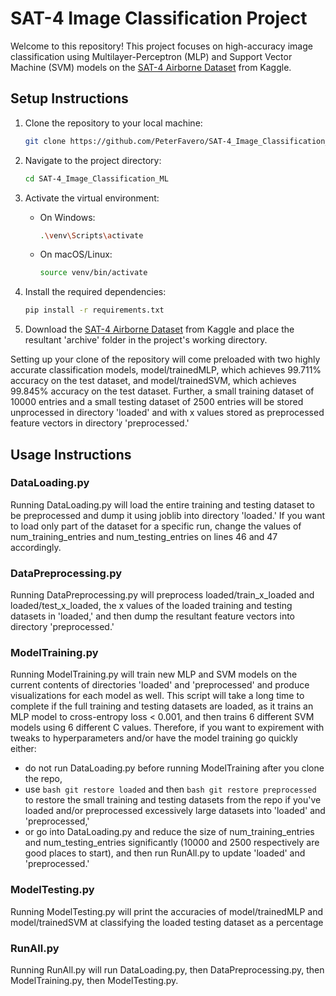 # SAT-4 Image Classification Project

Welcome to this repository! This project focuses on high-accuracy image classification using Multilayer-Perceptron (MLP) and Support Vector Machine (SVM) models on the [SAT-4 Airborne Dataset](https://www.kaggle.com/crawford/deepsat-sat4) from Kaggle.

## Setup Instructions

1. Clone the repository to your local machine:

   ```bash
   git clone https://github.com/PeterFavero/SAT-4_Image_Classification_ML.git
   ```
   
2. Navigate to the project directory:

   ```bash
   cd SAT-4_Image_Classification_ML
   ```

3. Activate the virtual environment:

   - On Windows:

     ```bash
     .\venv\Scripts\activate
     ```

   - On macOS/Linux:

     ```bash
     source venv/bin/activate
     ```

4. Install the required dependencies:

   ```bash
   pip install -r requirements.txt
   ```
   
5. Download the [SAT-4 Airborne Dataset](https://www.kaggle.com/crawford/deepsat-sat4) from Kaggle and place the resultant 'archive' folder in the project's working directory.
   
Setting up your clone of the repository will come preloaded with two highly accurate classification models, model/trainedMLP, which achieves 99.711% accuracy on the test dataset, and model/trainedSVM, which achieves 99.845% accuracy on the test dataset. Further, a small training dataset of 10000 entries and a small testing dataset of 2500 entries will be stored unprocessed in directory 'loaded' and with x values stored as preprocessed feature vectors in directory 'preprocessed.' 

## Usage Instructions

### DataLoading.py 
Running DataLoading.py will load the entire training and testing dataset to be preprocessed and dump it using joblib into directory 'loaded.' If you want to load only part of the dataset for a specific run, change the values of num_training_entries and num_testing_entries on lines 46 and 47 accordingly. 

### DataPreprocessing.py
Running DataPreprocessing.py will preprocess loaded/train_x_loaded and loaded/test_x_loaded, the x values of the loaded training and testing datasets in 'loaded,' and then dump the resultant feature vectors into directory 'preprocessed.'

### ModelTraining.py
Running ModelTraining.py will train new MLP and SVM models on the current contents of directories 'loaded' and 'preprocessed' and produce visualizations for each model as well. This script will take a long time to complete if the full training and testing datasets are loaded, as it trains an MLP model to cross-entropy loss < 0.001, and then trains 6 different SVM models using 6 different C values. Therefore, if you want to expirement with tweaks to hyperparameters and/or have the model training go quickly either: 
   - do not run DataLoading.py before running ModelTraining after you clone the repo,
   - use ```bash git restore loaded``` and then ```bash git restore preprocessed``` to restore the small training and testing datasets from the repo if you've loaded and/or preprocessed excessively large datasets into 'loaded' and 'preprocessed,'
   - or go into DataLoading.py and reduce the size of num_training_entries and num_testing_entries significantly (10000 and 2500 respectively are good places to start), and then run RunAll.py to update 'loaded' and 'preprocessed.'

### ModelTesting.py
Running ModelTesting.py will print the accuracies of model/trainedMLP and model/trainedSVM at classifying the loaded testing dataset as a percentage

### RunAll.py
Running RunAll.py will run DataLoading.py, then DataPreprocessing.py, then ModelTraining.py, then ModelTesting.py.
